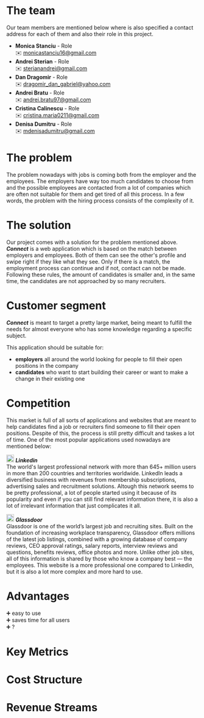 # The team 

Our team members are mentioned below where is also specified a contact address for each of them and also their role in this project. 
* **Monica Stanciu** - Role  
:envelope: monicastanciu16@gmail.com
* **Andrei Sterian** - Role  
:envelope: sterianandrei@gmail.com
* **Dan Dragomir** - Role  
:envelope: dragomir_dan_gabriel@yahoo.com
* **Andrei Bratu** - Role  
:envelope: andrei.bratu97@gmail.com
* **Cristina Calinescu** - Role  
:envelope: cristina.maria0211@gmail.com
* **Denisa Dumitru** - Role  
:envelope: mdenisadumitru@gmail.com

# The problem

The problem nowadays with jobs is coming both from the employer and the employees. The employers have way too much candidates to choose from and the possible employees are contacted from a lot of companies which are often not suitable for them and get tired of all this process. In a few words, the problem with the hiring process consists of the complexity of it.

# The solution

Our project comes with a solution for the problem mentioned above.  
***Connect*** is a web application which is based on the match between employers and employees. Both of them can see the other's profile and swipe right if they like what they see. Only if there is a match, the employment process can continue and if not, contact can not be made. Following these rules, the amount of candidates is smaller and, in the same time, the candidates are not approached by so many recruiters.

# Customer segment

***Connect*** is meant to target a pretty large market, being meant to fulfill the needs for almost everyone who has some knowledge regarding a specific subject.  

This application should be suitable for:
* **employers** all around the world looking for people to fill their open positions in the company
* **candidates** who want to start building their career or want to make a change in their existing one

# Competition

This market is full of all sorts of applications and websites that are meant to help candidates find a job or recruiters find someone to fill their open positions. Despite of this, the process is still pretty difficult and taskes a lot of time. One of the most popular applications used nowadays are mentioned below:  

<img src="/connect.github.io/images/linkedin.png" alt="Linkedin" width="20" height="20"> ***Linkedin***  
The world's largest professional network with more than 645+ million users in more than 200 countries and territories worldwide. LinkedIn leads a diversified business with revenues from membership subscriptions, advertising sales and recruitment solutions. Altough this network seems to be pretty professional, a lot of people started using it because of its popularity and even if you can still find relevant information there, it is also a lot of irrelevant information that just complicates it all.  

<img src="/connect.github.io/images/glassdoor.png" alt="Glassdoor" width="20" height="20"> ***Glassdoor***  
Glassdoor is one of the world’s largest job and recruiting sites. Built on the foundation of increasing workplace transparency, Glassdoor offers millions of the latest job listings, combined with a growing database of company reviews, CEO approval ratings, salary reports, interview reviews and questions, benefits reviews, office photos and more. Unlike other job sites, all of this information is shared by those who know a company best — the employees. This website is a more professional one compared to Linkedin, but it is also a lot more complex and more hard to use. 


# Advantages

:heavy_plus_sign: easy to use  
:heavy_plus_sign: saves time for all users  
:heavy_plus_sign: ?

# Key Metrics

# Cost Structure

# Revenue Streams
